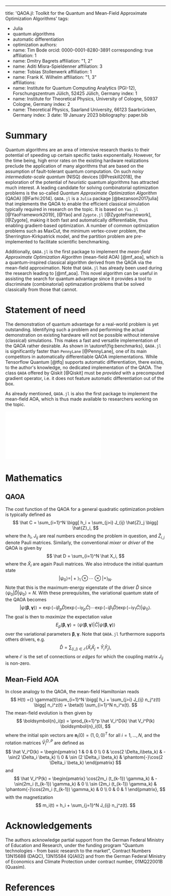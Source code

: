 ---
title: 'QAOA.jl: Toolkit for the Quantum and Mean-Field Approximate Optimization Algorithms'
tags:
  - Julia
  - quantum algorithms
  - automatic differentiation
  - optimization
authors:
  - name: Tim Bode
    orcid: 0000-0001-8280-3891
    corresponding: true
    affiliation: 1
  - name: Dmitry Bagrets
    affiliation: "1, 2"
  - name: Aditi Misra-Spieldenner
    affiliation: 3
  - name: Tobias Stollenwerk
    affiliation: 1
  - name: Frank K. Wilhelm
    affiliation: "1, 3"    
affiliations:
 - name: Institute for Quantum Computing Analytics (PGI-12), Forschungszentrum Jülich, 52425 Jülich, Germany
   index: 1
 - name: Institute for Theoretical Physics, University of Cologne, 50937 Cologne, Germany
   index: 2  
 - name: Theoretical Physics, Saarland University, 66123 Saarbrücken, Germany
   index: 3
date: 19 January 2023
bibliography: paper.bib


# Summary

Quantum algorithms are an area of intensive research thanks to their potential of speeding up certain specific tasks exponentially. However, for the time being, high error rates on the existing hardware realizations preclude the application of many algorithms that are based on the assumption of fault-tolerant quantum computation. On such _noisy intermediate-scale quantum_ (NISQ) devices [@Preskill2018], the exploration of the potential of _heuristic_ quantum algorithms has attracted much interest. A leading candidate for solving combinatorial optimization problems is the so-called _Quantum Approximate Optimization Algorithm_ (QAOA) [@Farhi:2014]. `QAOA.jl` is a `Julia` package [@bezanson2017julia] that implements the QAOA to enable the efficient classical simulation typically required in research on the topic. It is based on `Yao.jl` [@YaoFramework2019], [@Yao] and `Zygote.jl` [@ZygoteFramework], [@Zygote], making it both fast and automatically differentiable, thus enabling gradient-based optimization. A number of common optimization problems such as MaxCut, the minimum vertex-cover problem, the Sherrington-Kirkpatrick model, and the partition problem are pre-implemented to facilitate scientific benchmarking. 

Additionally, `QAOA.jl` is the first package to implement the _mean-field Approximate Optimization Algorithm_ (mean-field AOA) [@mf_aoa], which is a quantum-inspired classical algorithm derived from the QAOA via the mean-field approximation. Note that `QAOA.jl` has already been used during the research leading to [@mf_aoa]. This novel algorithm can be useful in assisting the search for quantum advantage since it provides a tool to discriminate (combinatorial) optimazation problems that be solved classically from those that cannot.


# Statement of need

The demonstration of quantum advantage for a real-world problem is yet outstanding. Identifying such a problem and performing the actual demonstration on existing hardware will not be possible without intensive (classical) simulations. This makes a fast and versatile implementation of the QAOA rather desirable. As shown in \autoref{fig:benchmarks}, `QAOA.jl` is significantly faster than `PennyLane` [@PennyLane], one of its main competitors in automatically differentiable QAOA implementations. While Tensorflow Quantum [@tfq] supports automatic differentiation, there exists, to the author's knowledge, no dedicated implementation of the QAOA. The class `QAOA` offered by Qiskit [@Qiskit] must be _provided_ with a precomputed gradient operator, i.e. it does not feature automatic differentiation out of the box.

As already mentioned, `QAOA.jl` is also the first package to implement the mean-field AOA, which is thus made available to researchers working on the topic.


![Comparison of run times between `PennyLane` [@PennyLane] and `QAOA.jl` on an Apple M1 processor. The benchmarks $\Delta t$ are retrieved by performing 128 steps with the respective gradient optimizer on the same instance of size $N$ of the minimum vertex-cover problem.\label{fig:benchmarks}](benchmarks.pdf)


# Mathematics 

## QAOA

The cost function of the QAOA for a general quadratic optimization problem is typically defined as
$$
  \hat C = \sum_{i=1}^N \bigg[ h_i  + \sum_{j>i} J_{ij}  \hat{Z}_j \bigg] \hat{Z}_i,
$$
where the $h_i$, $J_{ij}$ are real numbers encoding the problem in question, and $\hat Z_{i, j}$ denote Pauli matrices. Similarly, the conventional _mixer_ or _driver_ of the QAOA is given by
$$
  \hat D = \sum_{i=1}^N \hat X_i,
$$
where the $\hat X_i$ are again Pauli matrices. We also introduce the initial quantum state
$$
  |\psi_0\rangle = |+\rangle_1 \otimes \cdots \otimes |+\rangle_N.
$$
Note that this is the maximum-energy eigenstate of the driver $\hat D$ since $\langle \psi_0 | \hat D | \psi_0 \rangle = N$. With these prerequisites, the variational quantum state of the QAOA becomes
$$
 |\psi(\boldsymbol{\beta}, \boldsymbol{\gamma})\rangle = \exp{\left(-\mathrm{i}\beta_p\hat D\right)}\exp{\left(-\mathrm{i}\gamma_p\hat C\right)}\cdots \exp{\left(-\mathrm{i}\beta_1\hat D\right)}\exp{\left(-\mathrm{i}\gamma_1\hat C\right)}|\psi_0\rangle.
$$
The goal is then to _maximize_ the expectation value
$$
  E_p(\boldsymbol{\beta}, \boldsymbol{\gamma}) = \langle\psi(\boldsymbol{\beta}, \boldsymbol{\gamma})| \hat C |\psi(\boldsymbol{\beta}, \boldsymbol{\gamma})\rangle
$$
over the variational parameters $\boldsymbol{\beta}, \boldsymbol{\gamma}$.
Note that `QAOA.jl` furthermore supports others drivers, e.g. 
$$
\hat D = \sum_{(i, j)\in\mathcal{E}}  \left(\hat X_i \hat X_j + \hat Y_i \hat Y_j\right),
$$
where $\mathcal{E}$ is the set of connections or _edges_ for which the coupling matrix $J_{ij}$ is non-zero.

## Mean-Field AOA

In close analogy to the QAOA, the mean-field Hamiltonian reads
$$
    H(t) ={}  \gamma(t)\sum_{i=1}^N \bigg[ h_i + \sum_{j>i} J_{ij}  n_j^z(t) \bigg] n_i^z(t) + \beta(t) \sum_{i=1}^N n_i^x(t).
$$
The mean-field evolution is then given by
$$
    \boldsymbol{n}_i(p) = \prod_{k=1}^p \hat V_i^D(k) \hat V_i^P(k) \boldsymbol{n}_i(0),
$$
where the initial spin vectors are $\boldsymbol{n}_i(0) = (1, 0, 0)^T$ for all $i=1, ..., N$, and the rotation matrices $\hat V_i^{D,\,P}$ are defined as
$$
\hat V_i^D(k) = 
\begin{pmatrix}
1 & 0 & 0 \\
0 & \cos(2 \Delta_i\beta_k) & -\sin(2 \Delta_i \beta_k) \\
0 & \sin (2 \Delta_i \beta_k) & \phantom{-}\cos(2 \Delta_i \beta_k) 
\end{pmatrix}
$$
and
$$
\hat V_i^P(k) = 
\begin{pmatrix}
\cos(2m_i (t_{k-1}) \gamma_k) & -\sin(2m_i (t_{k-1}) \gamma_k) & 0 \\
\sin (2m_i (t_{k-1}) \gamma_k) & \phantom{-}\cos(2m_i (t_{k-1}) \gamma_k) & 0 \\
0 & 0 & 1
\end{pmatrix},
$$
with the magnetization 
$$
m_i(t) = h_i + \sum_{j=1}^N J_{ij} n_j^z(t).
$$


# Acknowledgements

The authors acknowledge partial support from the German Federal Ministry of Education and Research, under the funding program "Quantum technologies - from basic research to the market", Contract Numbers 13N15688 (DAQC), 13N15584 (Q(AI)2) and from the German Federal Ministry of Economics and Climate Protection under contract number, 01MQ22001B (Quasim).


# References